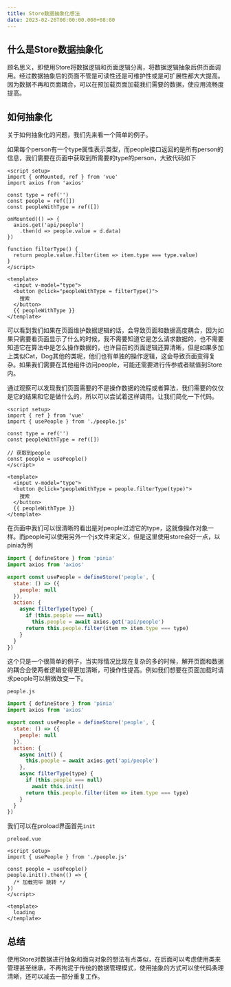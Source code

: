 ```yaml
---
title: Store数据抽象化想法
date: 2023-02-26T00:00:00.000+08:00
---
```


## 什么是Store数据抽象化

顾名思义，即使用Store将数据逻辑和页面逻辑分离，将数据逻辑抽象后供页面调用。经过数据抽象后的页面不管是可读性还是可维护性或是可扩展性都大大提高。因为数据不再和页面耦合，可以在预加载页面加载我们需要的数据，使应用流畅度提高。

<!-- more -->

## 如何抽象化

关于如何抽象化的问题，我们先来看一个简单的例子。

如果每个person有一个type属性表示类型，而people接口返回的是所有person的信息，我们需要在页面中获取到所需要的type的person，大致代码如下

```vue
<script setup>
import { onMounted, ref } from 'vue'
import axios from 'axios'

const type = ref('')
const people = ref([])
const peopleWithType = ref([])

onMounted(() => {
  axios.get('api/people')
    .then(d => people.value = d.data)
})

function filterType() {
  return people.value.filter(item => item.type === type.value)
}
</script>

<template>
  <input v-model="type">
  <button @click="peopleWithType = filterType()">
    搜索
  </button>
  {{ peopleWithType }}
</template>
```

可以看到我们如果在页面维护数据逻辑的话，会导致页面和数据高度耦合，因为如果只需要看页面显示了什么的时候，我不需要知道它是怎么请求数据的，也不需要知道它在算法中是怎么操作数据的，也许目前的页面逻辑还算清晰，但是如果多加上类似Cat，Dog其他的类呢，他们也有单独的操作逻辑，这会导致页面变得复杂。如果我们需要在其他组件访问people，可能还需要进行传参或者赋值到Store内。

通过观察可以发现我们页面需要的不是操作数据的流程或者算法，我们需要的仅仅是它的结果和它是做什么的，所以可以尝试着这样调用。让我们简化一下代码。

```vue
<script setup>
import { ref } from 'vue'
import { usePeople } from './people.js'

const type = ref('')
const peopleWithType = ref([])

// 获取到people
const people = usePeople()
</script>

<template>
  <input v-model="type">
  <button @click="peopleWithType = people.filterType(type)">
    搜索
  </button>
  {{ peopleWithType }}
</template>
```

在页面中我们可以很清晰的看出是对people过滤它的type，这就像操作对象一样。而people可以使用另外一个js文件来定义，但是这里使用store会好一点，以pinia为例

```js
import { defineStore } from 'pinia'
import axios from 'axios'

export const usePeople = defineStore('people', {
  state: () => ({
    people: null
  }),
  action: {
    async filterType(type) {
      if (this.people === null)
        this.people = await axios.get('api/people')
      return this.people.filter(item => item.type === type)
    }
  }
})
```

这个只是一个很简单的例子，当实际情况比现在复杂的多的时候，解开页面和数据的耦合会使两者逻辑变得更加清晰，可操作性提高。例如我们想要在页面加载时请求people可以稍微改变一下。

`people.js`

```js
import { defineStore } from 'pinia'
import axios from 'axios'

export const usePeople = defineStore('people', {
  state: () => ({
    people: null
  }),
  action: {
    async init() {
      this.people = await axios.get('api/people')
    },
    async filterType(type) {
      if (this.people === null)
        await this.init()
      return this.people.filter(item => item.type === type)
    }
  }
})
```

我们可以在proload界面首先`init`

`preload.vue`

```vue
<script setup>
import { usePeople } from './people.js'

const people = usePeople()
people.init().then(() => {
  /* 加载完毕 跳转 */
})
</script>

<template>
  loading
</template>
```

## 总结

使用Store对数据进行抽象和面向对象的想法有点类似，在后面可以考虑使用类来管理甚至继承，不再拘泥于传统的数据管理模式，使用抽象的方式可以使代码条理清晰，还可以减去一部分重复工作。

